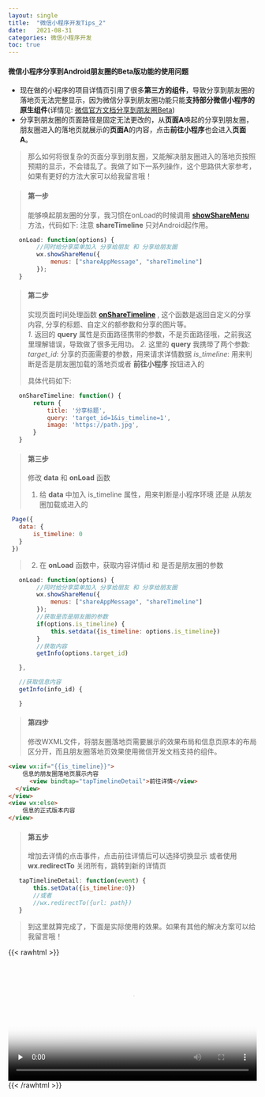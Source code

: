 ```yaml
---
layout: single
title:  "微信小程序开发Tips_2"
date:   2021-08-31
categories: 微信小程序开发
toc: true
---
```


#### 微信小程序分享到Android朋友圈的Beta版功能的使用问题

- 现在做的小程序的项目详情页引用了很多**第三方的组件**，导致分享到朋友圈的落地页无法完整显示，因为微信分享到朋友圈功能只能**支持部分微信小程序的原生组件**(详情见: [微信官方文档分享到朋友圈Beta](https://developers.weixin.qq.com/miniprogram/dev/framework/open-ability/share-timeline.html)) 
  <br/>
- 分享到朋友圈的页面路径是固定无法更改的，从**页面A**唤起的分享到朋友圈，朋友圈进入的落地页就展示的**页面A**的内容，点击**前往小程序**也会进入**页面A**。


> 那么如何将很复杂的页面分享到朋友圈，又能解决朋友圈进入的落地页按照预期的显示，不会错乱了。我做了如下一系列操作，这个思路供大家参考，如果有更好的方法大家可以给我留言哦！

> #### 第一步
> 能够唤起朋友圈的分享，我习惯在onLoad的时候调用 **[showShareMenu](https://developers.weixin.qq.com/miniprogram/dev/api/share/wx.showShareMenu.html)** 方法，代码如下:
> 注意 **shareTimeline** 只对Android起作用。

```js
   onLoad: function(options) {
        //同时给分享菜单加入 分享给朋友 和 分享给朋友圈
        wx.showShareMenu({
            menus: ["shareAppMessage", "shareTimeline"]
        });
   }
```

> #### 第二步
> 实现页面时间处理函数 **[onShareTimeline](https://developers.weixin.qq.com/miniprogram/dev/reference/api/Page.html#onShareTimeline)** ,  这个函数是返回自定义的分享内容, 分享的标题、自定义的额参数和分享的图片等。
> <br/>*1.* 返回的 **query** 属性是页面路径携带的参数，不是页面路径哦，之前我这里理解错误，导致做了很多无用功。
> *2.* 这里的 **query** 我携带了两个参数:
> *target_id*: 分享的页面需要的参数，用来请求详情数据
> *is_timeline*: 用来判断是否是朋友圈加载的落地页或者 **前往小程序** 按钮进入的
> 
> 具体代码如下:

```js
   onShareTimeline: function() {
       return {
           title: '分享标题',
           query: 'target_id=1&is_timeline=1',
           image: 'https://path.jpg',
       }
   }
```

> #### 第三步
> 修改 **data** 和 **onLoad** 函数
> 1. 给 **data** 中加入 is_timeline 属性，用来判断是小程序环境 还是 从朋友圈加载或进入的

```js
 Page({
   data: {
       is_timeline: 0
   }
 })
```
> 2. 在 **onLoad** 函数中，获取内容详情id 和 是否是朋友圈的参数

```js
   onLoad: function(options) {
        //同时给分享菜单加入 分享给朋友 和 分享给朋友圈
        wx.showShareMenu({
            menus: ["shareAppMessage", "shareTimeline"]
        });
        //获取是否是朋友圈的参数
        if(options.is_timeline) {
            this.setdata({is_timeline: options.is_timeline})
        }
        //获取内容
        getInfo(options.target_id)

   },

   //获取信息内容
   getInfo(info_id) {

   }
```

> #### 第四步
> 修改WXML文件，将朋友圈落地页需要展示的效果布局和信息页原本的布局区分开，而且朋友圈落地页效果使用微信开发文档支持的组件。

```html
<view wx:if="{{is_timeline}}">
    信息的朋友圈落地页展示内容
      <view bindtap="tapTimelineDetail">前往详情</view>
  </view>
</view>
<view wx:else>
    信息的正式版本内容
</view>
```
> #### 第五步
> 增加去详情的点击事件，点击前往详情后可以选择切换显示 或者使用 **wx.redirectTo** 关闭所有，跳转到新的详情页


```js
   tapTimelineDetail: function(event) {
       this.setData({is_timeline:0})
       //或者
       //wx.redirectTo({url: path})
   }
```
> 到这里就算完成了，下面是实际使用的效果。如果有其他的解决方案可以给我留言哦！


{{< rawhtml >}}
<video id="video" controls="controls" preload="none" poster="tips2.jpeg" width="100%">
    <source id="mp4" src="tip2.mp4" type="video/mp4" >
</video>
{{< /rawhtml >}}
